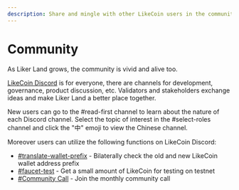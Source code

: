 ```yaml
---
description: Share and mingle with other LikeCoin users in the community
---
```


# Community

As Liker Land grows, the community is vivid and alive too.

[LikeCoin Discord](http://discord.gg/likecoin) is for everyone, there are channels for development, governance, product discussion, etc. Validators and stakeholders exchange ideas and make Liker Land a better place together.

New users can go to the #read-first channel to learn about the nature of each Discord channel. Select the topic of interest in the #select-roles channel and click the "中" emoji to view the Chinese channel.

Moreover users can utilize the following functions on LikeCoin Discord:

* [#translate-wallet-prefix](translate-wallet-prefix.md) - Bilaterally check the old and new LikeCoin wallet address prefix
* [#faucet-test](faucet-testnet.md) - Get a small amount of LikeCoin for testing on testnet
* [#Community Call](community-call.md) - Join the monthly community call
